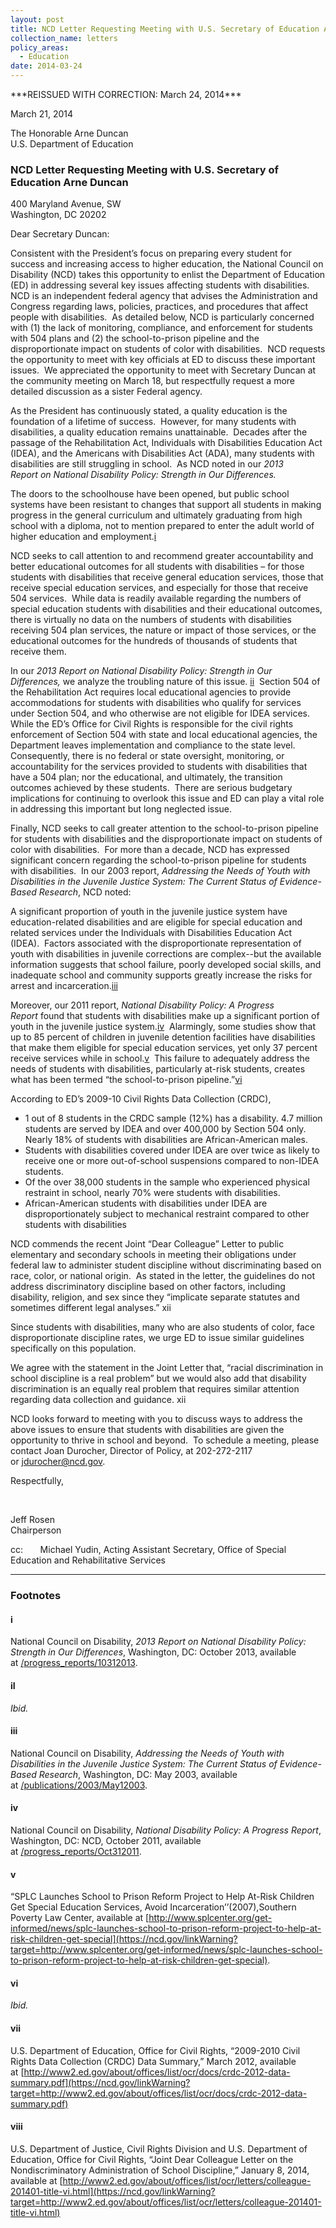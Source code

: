 ```yaml
---
layout: post
title: NCD Letter Requesting Meeting with U.S. Secretary of Education Arne Duncan
collection_name: letters
policy_areas:
  - Education
date: 2014-03-24
---
```

\*\*\*REISSUED WITH CORRECTION: March 24, 2014\*\*\*

March 21, 2014

The Honorable Arne Duncan\
U.S. Department of Education

### NCD Letter Requesting Meeting with U.S. Secretary of Education Arne Duncan

400 Maryland Avenue, SW\
Washington, DC 20202

Dear Secretary Duncan:

Consistent with the President’s focus on preparing every student for success and increasing access to higher education, the National Council on Disability (NCD) takes this opportunity to enlist the Department of Education (ED) in addressing several key issues affecting students with disabilities.  NCD is an independent federal agency that advises the Administration and Congress regarding laws, policies, practices, and procedures that affect people with disabilities.  As detailed below, NCD is particularly concerned with (1) the lack of monitoring, compliance, and enforcement for students with 504 plans and (2) the school-to-prison pipeline and the disproportionate impact on students of color with disabilities.  NCD requests the opportunity to meet with key officials at ED to discuss these important issues.  We appreciated the opportunity to meet with Secretary Duncan at the community meeting on March 18, but respectfully request a more detailed discussion as a sister Federal agency.

As the President has continuously stated, a quality education is the foundation of a lifetime of success.  However, for many students with disabilities, a quality education remains unattainable.  Decades after the passage of the Rehabilitation Act, Individuals with Disabilities Education Act (IDEA), and the Americans with Disabilities Act (ADA), many students with disabilities are still struggling in school.  As NCD noted in our *2013 Report* *on National Disability Policy: Strength in Our Differences.*

The doors to the schoolhouse have been opened, but public school systems have been resistant to changes that support all students in making progress in the general curriculum and ultimately graduating from high school with a diploma, not to mention prepared to enter the adult world of higher education and employment.[i](#i)

NCD seeks to call attention to and recommend greater accountability and better educational outcomes for all students with disabilities – for those students with disabilities that receive general education services, those that receive special education services, and especially for those that receive 504 services.  While data is readily available regarding the numbers of special education students with disabilities and their educational outcomes, there is virtually no data on the numbers of students with disabilities receiving 504 plan services, the nature or impact of those services, or the educational outcomes for the hundreds of thousands of students that receive them. 

In our *2013 Report* *on National Disability Policy: Strength in Our Differences,* we analyze the troubling nature of this issue. [ii](#ii)  Section 504 of the Rehabilitation Act requires local educational agencies to provide accommodations for students with disabilities who qualify for services under Section 504, and who otherwise are not eligible for IDEA services.  While the ED’s Office for Civil Rights is responsible for the civil rights enforcement of Section 504 with state and local educational agencies, the Department leaves implementation and compliance to the state level.  Consequently, there is no federal or state oversight, monitoring, or accountability for the services provided to students with disabilities that have a 504 plan; nor the educational, and ultimately, the transition outcomes achieved by these students.  There are serious budgetary implications for continuing to overlook this issue and ED can play a vital role in addressing this important but long neglected issue.

Finally, NCD seeks to call greater attention to the school-to-prison pipeline for students with disabilities and the disproportionate impact on students of color with disabilities.  For more than a decade, NCD has expressed significant concern regarding the school-to-prison pipeline for students with disabilities.  In our 2003 report, *Addressing the Needs of Youth with Disabilities in the Juvenile Justice System: The Current Status of Evidence-Based Research*, NCD noted:

A significant proportion of youth in the juvenile justice system have education-related disabilities and are eligible for special education and related services under the Individuals with Disabilities Education Act (IDEA).  Factors associated with the disproportionate representation of youth with disabilities in juvenile corrections are complex--but the available information suggests that school failure, poorly developed social skills, and inadequate school and community supports greatly increase the risks for arrest and incarceration.[iii](#iii)

Moreover, our 2011 report, *National Disability Policy: A Progress Report* found that students with disabilities make up a significant portion of youth in the juvenile justice system.[iv](#iv)  Alarmingly, some studies show that up to 85 percent of children in juvenile detention facilities have disabilities that make them eligible for special education services, yet only 37 percent receive services while in school.[v](#v)  This failure to adequately address the needs of students with disabilities, particularly at-risk students, creates what has been termed “the school-to-prison pipeline.”[vi](#vi)

According to ED’s 2009-10 Civil Rights Data Collection (CRDC),

* 1 out of 8 students in the CRDC sample (12%) has a disability. 4.7 million students are served by IDEA and over 400,000 by Section 504 only. Nearly 18% of students with disabilities are African-American males.
* Students with disabilities covered under IDEA are over twice as likely to receive one or more out-of-school suspensions compared to non-IDEA students.
* Of the over 38,000 students in the sample who experienced physical restraint in school, nearly 70% were students with disabilities.
* African-American students with disabilities under IDEA are disproportionately subject to mechanical restraint compared to other students with disabilities

NCD commends the recent Joint “Dear Colleague” Letter to public elementary and secondary schools in meeting their obligations under federal law to administer student discipline without discriminating based on race, color, or national origin.  As stated in the letter, the guidelines do not address discriminatory discipline based on other factors, including disability, religion, and sex since they “implicate separate statutes and sometimes different legal analyses.” xii

Since students with disabilities, many who are also students of color, face disproportionate discipline rates, we urge ED to issue similar guidelines specifically on this population.

We agree with the statement in the Joint Letter that, “racial discrimination in school discipline is a real problem” but we would also add that disability discrimination is an equally real problem that requires similar attention regarding data collection and guidance. xii

NCD looks forward to meeting with you to discuss ways to address the above issues to ensure that students with disabilities are given the opportunity to thrive in school and beyond.  To schedule a meeting, please contact Joan Durocher, Director of Policy, at 202-272-2117 or [jdurocher@ncd.gov](mailto:jdurocher@ncd.gov). 

Respectfully,

 

Jeff Rosen\
Chairperson

cc:       Michael Yudin, Acting Assistant Secretary, Office of Special Education and Rehabilitative Services

- - -


### Footnotes

#### i
National Council on Disability, *2013 Report* *on National Disability Policy: Strength in Our Differences*, Washington, DC: October 2013, available at [/progress_reports/10312013](https://ncd.gov/progress_reports/10312013).

#### iI
*Ibid.*

#### iii
National Council on Disability, *Addressing the Needs of Youth with Disabilities in the Juvenile Justice System: The Current Status of Evidence-Based Research*, Washington, DC: May 2003, available at [/publications/2003/May12003](https://ncd.gov/publications/2003/May12003).

#### iv
National Council on Disability, *National Disability Policy: A Progress Report*, Washington, DC: NCD, October 2011, available at [/progress_reports/Oct312011](https://ncd.gov/progress_reports/Oct312011).

#### v
“SPLC Launches School to Prison Reform Project to Help At-Risk Children Get Special Education Services, Avoid Incarceration’’(2007),Southern Poverty Law Center, available at [http://www.splcenter.org/get-informed/news/splc-launches-school-to-prison-reform-project-to-help-at-risk-children-get-special](https://ncd.gov/linkWarning?target=http://www.splcenter.org/get-informed/news/splc-launches-school-to-prison-reform-project-to-help-at-risk-children-get-special).

#### vi
*Ibid.*

#### vii
U.S. Department of Education, Office for Civil Rights, “2009-2010 Civil Rights Data Collection (CRDC) Data Summary,” March 2012, available at [http://www2.ed.gov/about/offices/list/ocr/docs/crdc-2012-data-summary.pdf](https://ncd.gov/linkWarning?target=http://www2.ed.gov/about/offices/list/ocr/docs/crdc-2012-data-summary.pdf)

#### viii
U.S. Department of Justice, Civil Rights Division and U.S. Department of Education, Office for Civil Rights, “Joint Dear Colleague Letter on the Nondiscriminatory Administration of School Discipline,” January 8, 2014, available at [http://www2.ed.gov/about/offices/list/ocr/letters/colleague-201401-title-vi.html](https://ncd.gov/linkWarning?target=http://www2.ed.gov/about/offices/list/ocr/letters/colleague-201401-title-vi.html)